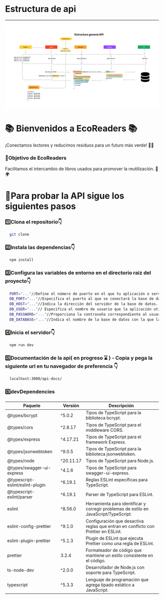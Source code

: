 # Estructura de api

---

![Estructura general API](./src/assets/estructura-api.jpg)

# 📚 Bienvenidos a EcoReaders 📚

¡Conectamos lectores y reducimos residuos para un futuro más verde! 🌱📖

### 🚀Objetivo de EcoReaders

Facilitamos el intercambio de libros usados para promover la reutilización. 🔄🌍

# 🚀Para probar la API sigue los siguientes pasos

### 1️⃣Clona el repositorio👇

```bash
  git clone

```

### 2️⃣Instala las dependencias👇

```bash
  npm install

```

### 3️⃣Configura las variables de entorno en el directorio raiz del proyecto👇

```bash
  PORT="..."//Define el número de puerto en el que tu aplicación o servidor web estará escuchando
  DB_PORT="..."//Especifica el puerto al que se conectará la base de datos.
  DB_HOST="..."//Indica la dirección del servidor de la base de datos. "localhost"
  DB_USER="..."// Especifica el nombre de usuario que la aplicación utilizará para conectarse a la base de datos
  DB_PASSWORD="..."//Proporciona la contraseña correspondiente al usuario de la base de datos.
  DB_DATABASE="..."//Indica el nombre de la base de datos con la que la aplicación interactuará.

```

### 4️⃣Inicia el servidor👇

```bash
  npm run dev

```

### 5️⃣Documentación de la api( en progreso ⌛ ) - Copia y pega la siguiente url en tu navegador de preferencia 👇

```bash
  localhost:3000/api-docs/

```

### 6️⃣devDependencies

| Paquete                          | Versión   | Descripción                                                                           |
| -------------------------------- | --------- | ------------------------------------------------------------------------------------- |
| @types/bcrypt                    | ^5.0.2    | Tipos de TypeScript para la biblioteca bcrypt.                                        |
| @types/cors                      | ^2.8.17   | Tipos de TypeScript para el middleware CORS.                                          |
| @types/express                   | ^4.17.21  | Tipos de TypeScript para el framework Express.                                        |
| @types/jsonwebtoken              | ^9.0.5    | Tipos de TypeScript para la biblioteca jsonwebtoken.                                  |
| @types/node                      | ^20.11.17 | Tipos de TypeScript para Node.js.                                                     |
| @types/swagger-ui-express        | ^4.1.6    | Tipos de TypeScript para swagger-ui-express.                                          |
| @typescript-eslint/eslint-plugin | ^6.19.1   | Reglas ESLint específicas para TypeScript.                                            |
| @typescript-eslint/parser        | ^6.19.1   | Parser de TypeScript para ESLint.                                                     |
| eslint                           | ^8.56.0   | Herramienta para identificar y corregir problemas de estilo en JavaScript/TypeScript. |
| eslint-config-prettier           | ^9.1.0    | Configuración que desactiva reglas que entran en conflicto con Prettier en ESLint.    |
| eslint-plugin-prettier           | ^5.1.3    | Plugin de ESLint que ejecuta Prettier como una regla de ESLint.                       |
| prettier                         | 3.2.4     | Formateador de código que mantiene un estilo consistente en el código.                |
| ts-node-dev                      | ^2.0.0    | Desarrollador de Node.js con soporte para TypeScript.                                 |
| typescript                       | ^5.3.3    | Lenguaje de programación que agrega tipado estático a JavaScript.                     |
